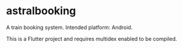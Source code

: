 # astralbooking

A train booking system. Intended platform: Android.

This is a Flutter project and requires multidex enabled to be compiled.

